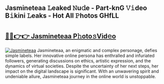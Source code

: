 ## Jasmineteaa 𝙻eaked 𝙽u𝚍e - Part-knG 𝚅𝚒deo B𝚒kini 𝙻eaks - Hot All 𝙿hotos GHfLL

# <h2><a href="http://ld5tw0.urlbe.top/?page=Jasmineteaa">🔗🔗👉👉 Jasmineteaa P𝚑oto𝚜Vid𝚎o</a></h2>

[![Jasmineteaa](https://i.imgur.com/eBuTRDB.gif)](http://ld5tw0.urlbe.top/?page=Jasmineteaa)
Jasmineteaa, an enigmatic and complex personage, defies simple labels. Her innovative online persona has enthralled and infuriated followers, generating discussions on ethics, artistic expression, and the dynamics of virtual societies. Despite the uncertainty of her next steps, her impact on the digital landscape is significant. With an unwavering spirit and undeniable allure, Jasmineteaa journey in the online world is unstoppable.
